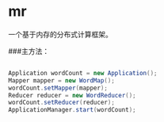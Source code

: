 # mr
一个基于内存的分布式计算框架。


###主方法：
```java

Application wordCount = new Application();
Mapper mapper = new WordMap();
wordCount.setMapper(mapper);
Reducer reducer = new WordReducer();
wordCount.setReducer(reducer);
ApplicationManager.start(wordCount);

```

